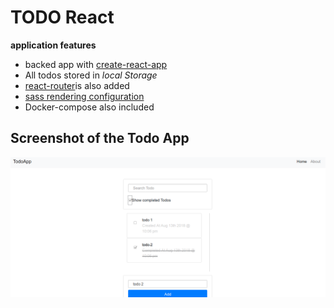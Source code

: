 # TODO React
**application features**
- backed app with [ create-react-app ](github.com/facebook/create-react-app)
- All todos stored in _local Storage_
- [react-router](https://reacttraining.com/react-router/)is also added
- [sass rendering configuration](github.com/facebook/create-react-app/blob/master/packages/react-scripts/template/README.md#post-processing-css)
- Docker-compose also included
## Screenshot of the Todo App
![alt text](https://github.com/zainali95/todoapp-react/blob/master/ss.png)